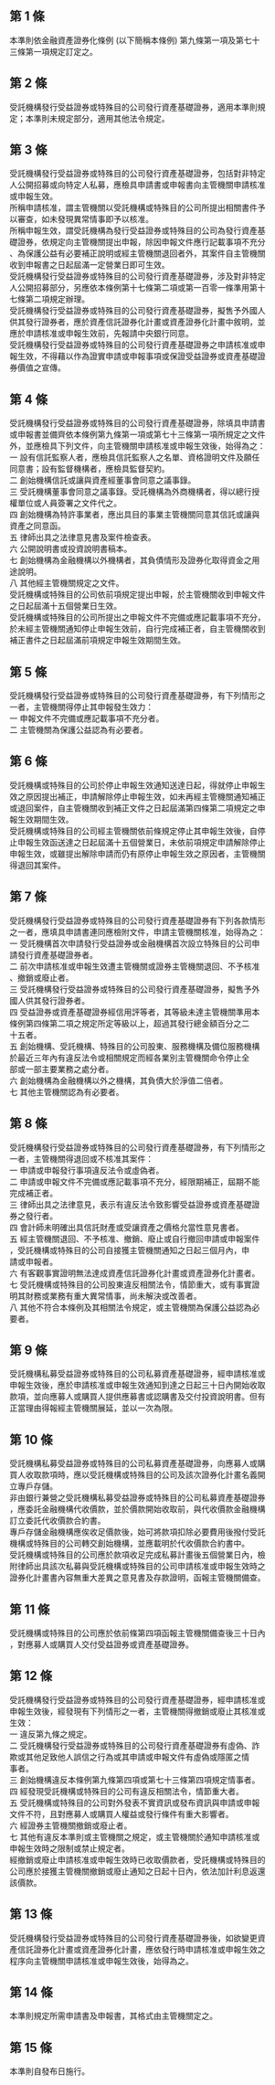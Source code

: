 第 1 條
-------
本準則依金融資產證券化條例 (以下簡稱本條例) 第九條第一項及第七十  
三條第一項規定訂定之。

第 2 條
-------
受託機構發行受益證券或特殊目的公司發行資產基礎證券，適用本準則規  
定；本準則未規定部分，適用其他法令規定。

第 3 條
-------
受託機構發行受益證券或特殊目的公司發行資產基礎證券，包括對非特定  
人公開招募或向特定人私募，應檢具申請書或申報書向主管機關申請核准  
或申報生效。  
所稱申請核准，謂主管機關以受託機構或特殊目的公司所提出相關書件予  
以審查，如未發現異常情事即予以核准。  
所稱申報生效，謂受託機構為發行受益證券或特殊目的公司為發行資產基  
礎證券，依規定向主管機關提出申報，除因申報文件應行記載事項不充分  
、為保護公益有必要補正說明或經主管機關退回者外，其案件自主管機關  
收到申報書之日起屆滿一定營業日即可生效。  
受託機構發行受益證券或特殊目的公司發行資產基礎證券，涉及對非特定  
人公開招募部分，另應依本條例第十七條第二項或第一百零一條準用第十  
七條第二項規定辦理。  
受託機構發行受益證券或特殊目的公司發行資產基礎證券，擬售予外國人  
供其發行證券者，應於資產信託證券化計畫或資產證券化計畫中敘明，並  
應於申請核准或申報生效前，先報請中央銀行同意。  
受託機構發行受益證券或特殊目的公司發行資產基礎證券之申請核准或申  
報生效，不得藉以作為證實申請或申報事項或保證受益證券或資產基礎證  
券價值之宣傳。

第 4 條
-------
受託機構發行受益證券或特殊目的公司發行資產基礎證券，除填具申請書  
或申報書並備齊依本條例第九條第一項或第七十三條第一項所規定之文件  
外，並應檢具下列文件，向主管機關申請核准或申報生效後，始得為之：  
一  設有信託監察人者，應檢具信託監察人之名單、資格證明文件及願任  
    同意書；設有監督機構者，應檢具監督契約。  
二  創始機構信託或讓與資產經董事會同意之議事錄。  
三  受託機構董事會同意之議事錄。受託機構為外商機構者，得以總行授  
    權單位或人員簽署之文件代之。  
四  創始機構為特許事業者，應出具目的事業主管機關同意其信託或讓與  
    資產之同意函。  
五  律師出具之法律意見書及案件檢查表。  
六  公開說明書或投資說明書稿本。  
七  創始機構為金融機構以外機構者，其負債情形及證券化取得資金之用  
    途說明。  
八  其他經主管機關規定之文件。  
受託機構或特殊目的公司依前項規定提出申報，於主管機關收到申報文件  
之日起屆滿十五個營業日生效。  
受託機構或特殊目的公司所提出之申報文件不完備或應記載事項不充分，  
於未經主管機關通知停止申報生效前，自行完成補正者，自主管機關收到  
補正書件之日起屆滿前項規定申報生效期間生效。

第 5 條
-------
受託機構發行受益證券或特殊目的公司發行資產基礎證券，有下列情形之  
一者，主管機關得停止其申報發生效力：  
一  申報文件不完備或應記載事項不充分者。  
二  主管機關為保護公益認為有必要者。

第 6 條
-------
受託機構或特殊目的公司於停止申報生效通知送達日起，得就停止申報生  
效之原因提出補正，申請解除停止申報生效，如未再經主管機關通知補正  
或退回案件，自主管機關收到補正文件之日起屆滿第四條第二項規定之申  
報生效期間生效。  
受託機構或特殊目的公司經主管機關依前條規定停止其申報生效後，自停  
止申報生效函送達之日起屆滿十五個營業日，未依前項規定申請解除停止  
申報生效，或雖提出解除申請而仍有原停止申報生效之原因者，主管機關  
得退回其案件。

第 7 條
-------
受託機構發行受益證券或特殊目的公司發行資產基礎證券有下列各款情形  
之一者，應填具申請書連同應檢附文件，申請主管機關核准，始得為之：  
一  受託機構首次申請發行受益證券或金融機構首次設立特殊目的公司申  
    請發行資產基礎證券者。  
二  前次申請核准或申報生效遭主管機關或證券主管機關退回、不予核准  
    、撤銷或廢止者。  
三  受託機構發行受益證券或特殊目的公司發行資產基礎證券，擬售予外  
    國人供其發行證券者。  
四  受益證券或資產基礎證券經信用評等者，其等級未達主管機關準用本  
    條例第四條第二項之規定所定等級以上，超過其發行總金額百分之二  
    十五者。  
五  創始機構、受託機構、特殊目的公司股東、服務機構及備位服務機構  
    於最近三年內有違反法令或相關規定而經各業別主管機關命令停止全  
    部或一部主要業務之處分者。  
六  創始機構為金融機構以外之機構，其負債大於淨值二倍者。  
七  其他主管機關認為有必要者。

第 8 條
-------
受託機構發行受益證券或特殊目的公司發行資產基礎證券，有下列情形之  
一者，主管機關得退回或不核准其案件：  
一  申請或申報發行事項違反法令或虛偽者。  
二  申請或申報文件不完備或應記載事項不充分，經限期補正，屆期不能  
    完成補正者。  
三  律師出具之法律意見，表示有違反法令致影響受益證券或資產基礎證  
    券之發行者。  
四  會計師未明確出具信託財產或受讓資產之價格允當性意見書者。  
五  經主管機關退回、不予核准、撤銷、廢止或自行撤回申請或申報案件  
    ，受託機構或特殊目的公司自接獲主管機關通知之日起三個月內，申  
    請或申報者。  
六  有客觀事實證明無法達成資產信託證券化計畫或資產證券化計畫者。  
七  受託機構或特殊目的公司股東違反相關法令，情節重大，或有事實證  
    明其財務或業務有重大異常情事，尚未解決或改善者。  
八  其他不符合本條例及其相關法令規定，或主管機關為保護公益認為必  
    要者。

第 9 條
-------
受託機構私募受益證券或特殊目的公司私募資產基礎證券，經申請核准或  
申報生效後，應於申請核准或申報生效通知到達之日起三十日內開始收取  
款項，並向應募人或購買人提供應募書或認購書及交付投資說明書。但有  
正當理由得報經主管機關展延，並以一次為限。

第 10 條
--------
受託機構私募受益證券或特殊目的公司私募資產基礎證券，向應募人或購  
買人收取款項時，應以受託機構或特殊目的公司及該次證券化計畫名義開  
立專戶存儲。  
非由銀行兼營之受託機構私募受益證券或特殊目的公司私募資產基礎證券  
，應委託金融機構代收價款，並於價款開始收取前，與代收價款金融機構  
訂立委託代收價款合約書。  
專戶存儲金融機構應俟收足價款後，始可將款項扣除必要費用後撥付受託  
機構或特殊目的公司轉交創始機構，並應載明於代收價款合約書中。  
受託機構或特殊目的公司應於款項收足完成私募計畫後五個營業日內，檢  
附律師出具該次私募與受託機構或特殊目的公司申請核准或申報生效時之  
證券化計畫書內容無重大差異之意見書及存款證明，函報主管機關備查。

第 11 條
--------
受託機構或特殊目的公司應於依前條第四項函報主管機關備查後三十日內  
，對應募人或購買人交付受益證券或資產基礎證券。

第 12 條
--------
受託機構發行受益證券或特殊目的公司發行資產基礎證券，經申請核准或  
申報生效後，經發現有下列情形之一者，主管機關得撤銷或廢止其核准或  
生效：  
一  違反第九條之規定。  
二  受託機構發行受益證券或特殊目的公司發行資產基礎證券有虛偽、詐  
    欺或其他足致他人誤信之行為或其申請或申報文件有虛偽或隱匿之情  
    事者。  
三  創始機構違反本條例第九條第四項或第七十三條第四項規定情事者。  
四  經發現受託機構或特殊目的公司有違反相關法令，情節重大者。  
五  受託機構或特殊目的公司對外發表不實資訊或發布資訊與申請或申報  
    文件不符，且對應募人或購買人權益或發行條件有重大影響者。  
六  經證券主管機關撤銷或廢止者。  
七  其他有違反本準則或主管機關之規定，或主管機關於通知申請核准或  
    申報生效時之限制或禁止規定者。  
經撤銷或廢止申請核准或申報生效時已收取價款者，受託機構或特殊目的  
公司應於接獲主管機關撤銷或廢止通知之日起十日內，依法加計利息返還  
該價款。

第 13 條
--------
受託機構發行受益證券或特殊目的公司發行資產基礎證券後，如欲變更資  
產信託證券化計畫或資產證券化計畫，應依發行時申請核准或申報生效之  
程序向主管機關申請核准或申報生效後，始得為之。

第 14 條
--------
本準則規定所需申請書及申報書，其格式由主管機關定之。

第 15 條
--------
本準則自發布日施行。

